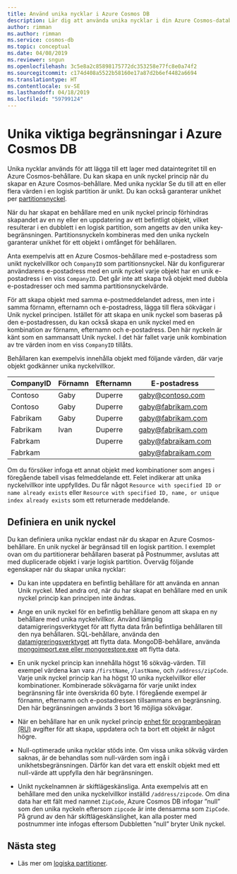 ```yaml
---
title: Använd unika nycklar i Azure Cosmos DB
description: Lär dig att använda unika nycklar i din Azure Cosmos-databas
author: rimman
ms.author: rimman
ms.service: cosmos-db
ms.topic: conceptual
ms.date: 04/08/2019
ms.reviewer: sngun
ms.openlocfilehash: 3c5e8a2c85898175772dc353258e77fc8e0a74f2
ms.sourcegitcommit: c174d408a5522b58160e17a87d2b6ef4482a6694
ms.translationtype: HT
ms.contentlocale: sv-SE
ms.lasthandoff: 04/18/2019
ms.locfileid: "59799124"
---
```

# <a name="unique-key-constraints-in-azure-cosmos-db"></a>Unika viktiga begränsningar i Azure Cosmos DB

Unika nycklar används för att lägga till ett lager med dataintegritet till en Azure Cosmos-behållare. Du kan skapa en unik nyckel princip när du skapar en Azure Cosmos-behållare. Med unika nycklar Se du till att en eller flera värden i en logisk partition är unikt. Du kan också garanterar unikhet per [partitionsnyckel](partition-data.md). 

När du har skapat en behållare med en unik nyckel princip förhindras skapandet av en ny eller en uppdatering av ett befintligt objekt, vilket resulterar i en dubblett i en logisk partition, som angetts av den unika key-begränsningen. Partitionsnyckeln kombineras med den unika nyckeln garanterar unikhet för ett objekt i omfånget för behållaren.

Anta exempelvis att en Azure Cosmos-behållare med e-postadress som unikt nyckelvillkor och `CompanyID` som partitionsnyckel. När du konfigurerar användarens e-postadress med en unik nyckel varje objekt har en unik e-postadress i en viss `CompanyID`. Det går inte att skapa två objekt med dubbla e-postadresser och med samma partitionsnyckelvärde. 

För att skapa objekt med samma e-postmeddelandet adress, men inte i samma förnamn, efternamn och e-postadress, lägga till flera sökvägar i Unik nyckel principen. Istället för att skapa en unik nyckel som baseras på den e-postadressen, du kan också skapa en unik nyckel med en kombination av förnamn, efternamn och e-postadress. Den här nyckeln är känt som en sammansatt Unik nyckel. I det här fallet varje unik kombination av tre värden inom en viss `CompanyID` tillåts. 

Behållaren kan exempelvis innehålla objekt med följande värden, där varje objekt godkänner unika nyckelvillkor.

|CompanyID|Förnamn|Efternamn|E-postadress|
|---|---|---|---|
|Contoso|Gaby|Duperre|gaby@contoso.com |
|Contoso|Gaby|Duperre|gaby@fabrikam.com|
|Fabrikam|Gaby|Duperre|gaby@fabrikam.com|
|Fabrikam|Ivan|Duperre|gaby@fabrikam.com|
|Fabrkam|   |Duperre|gaby@fabraikam.com|
|Fabrkam|   |   |gaby@fabraikam.com|

Om du försöker infoga ett annat objekt med kombinationer som anges i föregående tabell visas felmeddelande ett. Felet indikerar att unika nyckelvillkor inte uppfylldes. Du får något `Resource with specified ID or name already exists` eller `Resource with specified ID, name, or unique index already exists` som ett returnerade meddelande. 

## <a name="define-a-unique-key"></a>Definiera en unik nyckel

Du kan definiera unika nycklar endast när du skapar en Azure Cosmos-behållare. En unik nyckel är begränsad till en logisk partition. I exemplet ovan om du partitionerar behållaren baserat på Postnummer, avslutas att med duplicerade objekt i varje logisk partition. Överväg följande egenskaper när du skapar unika nycklar:

* Du kan inte uppdatera en befintlig behållare för att använda en annan Unik nyckel. Med andra ord, när du har skapat en behållare med en unik nyckel princip kan principen inte ändras.

* Ange en unik nyckel för en befintlig behållare genom att skapa en ny behållare med unika nyckelvillkor. Använd lämplig datamigreringsverktyget för att flytta data från befintliga behållaren till den nya behållaren. SQL-behållare, använda den [datamigreringsverktyget](import-data.md) att flytta data. MongoDB-behållare, använda [mongoimport.exe eller mongorestore.exe](mongodb-migrate.md) att flytta data.

* En unik nyckel princip kan innehålla högst 16 sökväg-värden. Till exempel värdena kan vara `/firstName`, `/lastName`, och `/address/zipCode`. Varje unik nyckel princip kan ha högst 10 unika nyckelvillkor eller kombinationer. Kombinerade sökvägarna för varje unikt index begränsning får inte överskrida 60 byte. I föregående exempel är förnamn, efternamn och e-postadressen tillsammans en begränsning. Den här begränsningen används 3 bort 16 möjliga sökvägar.

* När en behållare har en unik nyckel princip [enhet för programbegäran (RU)](request-units.md) avgifter för att skapa, uppdatera och ta bort ett objekt är något högre.

* Null-optimerade unika nycklar stöds inte. Om vissa unika sökväg värden saknas, är de behandlas som null-värden som ingå i unikhetsbegränsningen. Därför kan det vara ett enskilt objekt med ett null-värde att uppfylla den här begränsningen.

* Unikt nyckelnamnen är skiftlägeskänsliga. Anta exempelvis att en behållare med den unika nyckelvillkor inställd `/address/zipcode`. Om dina data har ett fält med namnet `ZipCode`, Azure Cosmos DB infogar ”null” som den unika nyckeln eftersom `zipcode` är inte densamma som `ZipCode`. På grund av den här skiftlägeskänslighet, kan alla poster med postnummer inte infogas eftersom Dubbletten ”null” bryter Unik nyckel.

## <a name="next-steps"></a>Nästa steg

* Läs mer om [logiska partitioner](partition-data.md).
